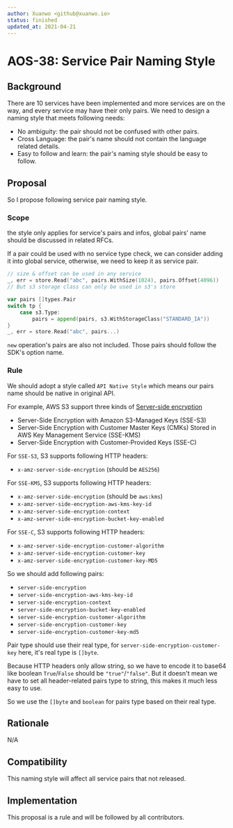 ```yaml
---
author: Xuanwo <github@xuanwo.io>
status: finished
updated_at: 2021-04-21
---
```


# AOS-38: Service Pair Naming Style

## Background

There are 10 services have been implemented and more services are on the way, and every service may have their only pairs. We need to design a naming style that meets following needs:

- No ambiguity: the pair should not be confused with other pairs.
- Cross Language: the pair's name should not contain the language related details.
- Easy to follow and learn: the pair's naming style should be easy to follow.

## Proposal

So I propose following service pair naming style.

### Scope

the style only applies for service's pairs and infos, global pairs' name should be discussed in related RFCs.

If a pair could be used with no service type check, we can consider adding it into global service, otherwise, we need to keep it as service pair.

```go
// size & offset can be used in any service
_, err = store.Read("abc", pairs.WithSize(1024), pairs.Offset(4096))
// But s3 storage class can only be used in s3's store

var pairs []types.Pair
switch tp {
    case s3.Type:
        pairs = append(pairs, s3.WithStorageClass("STANDARD_IA"))
}
_, err = store.Read("abc", pairs...)
```

`new` operation's pairs are also not included. Those pairs should follow the SDK's option name.

### Rule

We should adopt a style called `API Native Style` which means our pairs name should be native in original API.

For example, AWS S3 support three kinds of [Server-side encryption](https://docs.aws.amazon.com/AmazonS3/latest/userguide/serv-side-encryption.html)

- Server-Side Encryption with Amazon S3-Managed Keys (SSE-S3)
- Server-Side Encryption with Customer Master Keys (CMKs) Stored in AWS Key Management Service (SSE-KMS)
- Server-Side Encryption with Customer-Provided Keys (SSE-C)


For `SSE-S3`, S3 supports following HTTP headers:

- `x-amz-server-side-encryption` (should be `AES256`)

For `SSE-KMS`, S3 supports following HTTP headers:

- `x-amz-server-side-encryption` (should be `aws:kms`)
- `x-amz-server-side-encryption-aws-kms-key-id`
- `x-amz-server-side-encryption-context`
- `x-amz-server-side-encryption-bucket-key-enabled`

For `SSE-C`, S3 supports following HTTP headers:

- `x-amz-server-side-encryption-customer-algorithm`
- `x-amz-server-side-encryption-customer-key`
- `x-amz-server-side-encryption-customer-key-MD5`

So we should add following pairs:

- `server-side-encryption`
- `server-side-encryption-aws-kms-key-id`
- `server-side-encryption-context`
- `server-side-encryption-bucket-key-enabled`
- `server-side-encryption-customer-algorithm`
- `server-side-encryption-customer-key`
- `server-side-encryption-customer-key-md5`

Pair type should use their real type, for `server-side-encryption-customer-key` here, it's real type is `[]byte`.

Because HTTP headers only allow string, so we have to encode it to base64 like boolean `True`/`False` should be `"true"`/`"false"`. But it doesn't mean we have to set all header-related pairs type to string, this makes it much less easy to use.

So we use the `[]byte` and `boolean` for pairs type based on their real type.

## Rationale

N/A

## Compatibility

This naming style will affect all service pairs that not released.

## Implementation

This proposal is a rule and will be followed by all contributors.